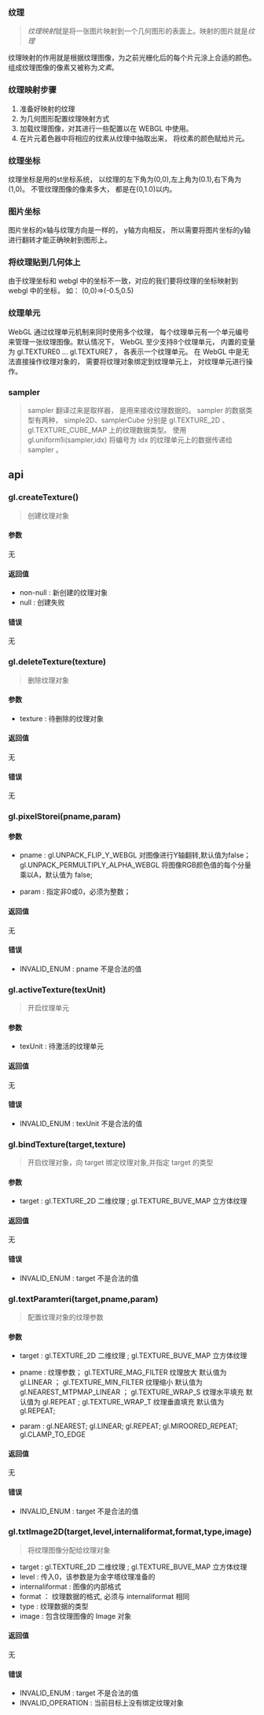 
### 纹理
> *纹理映射*就是将一张图片映射到一个几何图形的表面上。映射的图片就是*纹理*

纹理映射的作用就是根据纹理图像，为之前光栅化后的每个片元涂上合适的颜色。组成纹理图像的像素又被称为*文素*。

### 纹理映射步骤
1. 准备好映射的纹理
2. 为几何图形配置纹理映射方式
3. 加载纹理图像，对其进行一些配置以在 WEBGL 中使用。
4. 在片元着色器中将相应的纹素从纹理中抽取出来， 将纹素的颜色赋给片元。

### 纹理坐标
纹理坐标是用的st坐标系统， 以纹理的左下角为(0,0),左上角为(0.1),右下角为(1,0)。 
不管纹理图像的像素多大， 都是在(0,1.0)以内。 

### 图片坐标
图片坐标的x轴与纹理方向是一样的， y轴方向相反， 所以需要将图片坐标的y轴进行翻转才能正确映射到图形上。

### 将纹理贴到几何体上
由于纹理坐标和 webgl 中的坐标不一致，对应的我们要将纹理的坐标映射到 webgl 中的坐标， 如： (0,0)=>(-0.5,0.5)

### 纹理单元
WebGL 通过纹理单元机制来同时使用多个纹理， 每个纹理单元有一个单元编号来管理一张纹理图像。默认情况下， WebGL 至少支持8个纹理单元， 内置的变量为 gl.TEXTURE0 ... gl.TEXTURE7 ， 各表示一个纹理单元。
在 WebGL 中是无法直接操作纹理对象的， 需要将纹理对象绑定到纹理单元上， 对纹理单元进行操作。

### sampler
> sampler 翻译过来是取样器， 是用来接收纹理数据的。
sampler 的数据类型有两种， simple2D、samplerCube 分别是 gl.TEXTURE_2D 、 gl.TEXTURE_CUBE_MAP 上的纹理数据类型。
使用 gl.uniform1i(sampler,idx) 将编号为 idx 的纹理单元上的数据传递给 sampler 。 

## api

### gl.createTexture()
>创建纹理对象
#### 参数
无
#### 返回值
- non-null : 新创建的纹理对象
- null : 创建失败
#### 错误
无

### gl.deleteTexture(texture)
>删除纹理对象
#### 参数
- texture : 待删除的纹理对象
#### 返回值
无
#### 错误
无

### gl.pixelStorei(pname,param)
#### 参数
- pname : gl.UNPACK_FLIP_Y_WEBGL 对图像进行Y轴翻转,默认值为false； gl.UNPACK_PERMULTIPLY_ALPHA_WEBGL 将图像RGB颜色值的每个分量乘以A，默认值为 false;

- param : 指定非0或0，必须为整数；
#### 返回值
无
#### 错误
- INVALID_ENUM : pname 不是合法的值 

### gl.activeTexture(texUnit)
>开启纹理单元
#### 参数
- texUnit : 待激活的纹理单元

#### 返回值
无
#### 错误
- INVALID_ENUM : texUnit 不是合法的值 

### gl.bindTexture(target,texture)
> 开启纹理对象，向 target 绑定纹理对象,并指定 target 的类型
#### 参数
- target : gl.TEXTURE_2D  二维纹理 ; gl.TEXTURE_BUVE_MAP 立方体纹理

#### 返回值
无
#### 错误
- INVALID_ENUM : target 不是合法的值 

### gl.textParamteri(target,pname,param)
> 配置纹理对象的纹理参数
#### 参数
- target : gl.TEXTURE_2D  二维纹理 ; gl.TEXTURE_BUVE_MAP 立方体纹理
- pname : 纹理参数； gl.TEXTURE_MAG_FILTER 纹理放大 默认值为 gl.LINEAR ； gl.TEXTURE_MIN_FILTER 纹理缩小 默认值为 gl.NEAREST_MTPMAP_LINEAR ； gl.TEXTURE_WRAP_S 纹理水平填充 默认值为 gl.REPEAT ; gl.TEXTURE_WRAP_T 纹理垂直填充 默认值为 gl.REPEAT;

- param : gl.NEAREST; gl.LINEAR; gl.REPEAT; gl.MIROORED_REPEAT; gl.CLAMP_TO_EDGE
#### 返回值
无
#### 错误
- INVALID_ENUM : target 不是合法的值 

### gl.txtImage2D(target,level,internaliformat,format,type,image)
> 将纹理图像分配给纹理对象
- target : gl.TEXTURE_2D  二维纹理 ; gl.TEXTURE_BUVE_MAP 立方体纹理
- level : 传入0，该参数是为金字塔纹理准备的
- internaliformat : 图像的内部格式
- format ： 纹理数据的格式, 必须与 internaliformat 相同
- type : 纹理数据的类型
- image : 包含纹理图像的 Image 对象
#### 返回值
无
#### 错误
- INVALID_ENUM : target 不是合法的值 
- INVALID_OPERATION : 当前目标上没有绑定纹理对象
